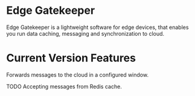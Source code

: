 # Edge Gatekeeper
Edge Gatekeeper is a lightweight software for edge devices, that enables you run data caching, messaging and  synchronization to cloud. 

# Current Version Features
Forwards messages to the cloud in a configured window. 

TODO 
Accepting messages from Redis cache.

